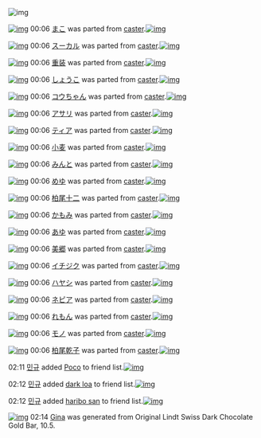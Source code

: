 ![img](http://gdrive-cdn.herokuapp.com/537b65a5bc09f0000721dda7/512px-barcode.png)

[![img](http://www.deviantsart.com/37d9bgp.png)](http://www.barcodekanojo.com/kanojo/2381211/%E3%81%BE%E3%81%93) 00:06 [まこ](http://www.barcodekanojo.com/kanojo/2381211/%E3%81%BE%E3%81%93) was parted from [caster](http://www.barcodekanojo.com/kanojo/2381211/%E3%81%BE%E3%81%93).[![img](http://www.deviantsart.com/n3nut1.jpeg)](http://www.barcodekanojo.com/user/240377/caster) 

[![img](http://www.deviantsart.com/18kv6qu.png)](http://www.barcodekanojo.com/kanojo/2381891/%E3%82%B9%E3%83%BC%E3%82%AB%E3%83%AB) 00:06 [スーカル](http://www.barcodekanojo.com/kanojo/2381891/%E3%82%B9%E3%83%BC%E3%82%AB%E3%83%AB) was parted from [caster](http://www.barcodekanojo.com/kanojo/2381891/%E3%82%B9%E3%83%BC%E3%82%AB%E3%83%AB).[![img](http://www.deviantsart.com/n3nut1.jpeg)](http://www.barcodekanojo.com/user/240377/caster) 

[![img](http://www.deviantsart.com/1ce1miu.png)](http://www.barcodekanojo.com/kanojo/8860/%E9%87%8D%E8%A3%85) 00:06 [重装](http://www.barcodekanojo.com/kanojo/8860/%E9%87%8D%E8%A3%85) was parted from [caster](http://www.barcodekanojo.com/kanojo/8860/%E9%87%8D%E8%A3%85).[![img](http://www.deviantsart.com/n3nut1.jpeg)](http://www.barcodekanojo.com/user/240377/caster) 

[![img](http://www.deviantsart.com/31dua4a.png)](http://www.barcodekanojo.com/kanojo/8935/%E3%81%97%E3%82%87%E3%81%86%E3%81%93) 00:06 [しょうこ](http://www.barcodekanojo.com/kanojo/8935/%E3%81%97%E3%82%87%E3%81%86%E3%81%93) was parted from [caster](http://www.barcodekanojo.com/kanojo/8935/%E3%81%97%E3%82%87%E3%81%86%E3%81%93).[![img](http://www.deviantsart.com/n3nut1.jpeg)](http://www.barcodekanojo.com/user/240377/caster) 

[![img](http://www.deviantsart.com/tlbhim.png)](http://www.barcodekanojo.com/kanojo/10462/%E3%82%B3%E3%82%A6%E3%81%A1%E3%82%83%E3%82%93) 00:06 [コウちゃん](http://www.barcodekanojo.com/kanojo/10462/%E3%82%B3%E3%82%A6%E3%81%A1%E3%82%83%E3%82%93) was parted from [caster](http://www.barcodekanojo.com/kanojo/10462/%E3%82%B3%E3%82%A6%E3%81%A1%E3%82%83%E3%82%93).[![img](http://www.deviantsart.com/n3nut1.jpeg)](http://www.barcodekanojo.com/user/240377/caster) 

[![img](http://www.deviantsart.com/su2og.png)](http://www.barcodekanojo.com/kanojo/81370/%E3%82%A2%E3%82%B5%E3%83%AA) 00:06 [アサリ](http://www.barcodekanojo.com/kanojo/81370/%E3%82%A2%E3%82%B5%E3%83%AA) was parted from [caster](http://www.barcodekanojo.com/kanojo/81370/%E3%82%A2%E3%82%B5%E3%83%AA).[![img](http://www.deviantsart.com/n3nut1.jpeg)](http://www.barcodekanojo.com/user/240377/caster) 

[![img](http://www.deviantsart.com/2n4edki.png)](http://www.barcodekanojo.com/kanojo/81236/%E3%83%86%E3%82%A3%E3%82%A2) 00:06 [ティア](http://www.barcodekanojo.com/kanojo/81236/%E3%83%86%E3%82%A3%E3%82%A2) was parted from [caster](http://www.barcodekanojo.com/kanojo/81236/%E3%83%86%E3%82%A3%E3%82%A2).[![img](http://www.deviantsart.com/n3nut1.jpeg)](http://www.barcodekanojo.com/user/240377/caster) 

[![img](http://www.deviantsart.com/1i5b8ab.png)](http://www.barcodekanojo.com/kanojo/2354706/%E5%B0%8F%E9%BA%A6) 00:06 [小麦](http://www.barcodekanojo.com/kanojo/2354706/%E5%B0%8F%E9%BA%A6) was parted from [caster](http://www.barcodekanojo.com/kanojo/2354706/%E5%B0%8F%E9%BA%A6).[![img](http://www.deviantsart.com/n3nut1.jpeg)](http://www.barcodekanojo.com/user/240377/caster) 

[![img](http://www.deviantsart.com/241fhfv.png)](http://www.barcodekanojo.com/kanojo/2371022/%E3%81%BF%E3%82%93%E3%81%A8) 00:06 [みんと](http://www.barcodekanojo.com/kanojo/2371022/%E3%81%BF%E3%82%93%E3%81%A8) was parted from [caster](http://www.barcodekanojo.com/kanojo/2371022/%E3%81%BF%E3%82%93%E3%81%A8).[![img](http://www.deviantsart.com/n3nut1.jpeg)](http://www.barcodekanojo.com/user/240377/caster) 

[![img](http://www.deviantsart.com/19og3jk.png)](http://www.barcodekanojo.com/kanojo/2372606/%E3%82%81%E3%82%86) 00:06 [めゆ](http://www.barcodekanojo.com/kanojo/2372606/%E3%82%81%E3%82%86) was parted from [caster](http://www.barcodekanojo.com/kanojo/2372606/%E3%82%81%E3%82%86).[![img](http://www.deviantsart.com/n3nut1.jpeg)](http://www.barcodekanojo.com/user/240377/caster) 

[![img](http://www.deviantsart.com/2pajhim.png)](http://www.barcodekanojo.com/kanojo/2372659/%E6%9F%8F%E5%B0%BE%E5%8D%81%E4%BA%8C) 00:06 [柏尾十二](http://www.barcodekanojo.com/kanojo/2372659/%E6%9F%8F%E5%B0%BE%E5%8D%81%E4%BA%8C) was parted from [caster](http://www.barcodekanojo.com/kanojo/2372659/%E6%9F%8F%E5%B0%BE%E5%8D%81%E4%BA%8C).[![img](http://www.deviantsart.com/n3nut1.jpeg)](http://www.barcodekanojo.com/user/240377/caster) 

[![img](http://www.deviantsart.com/2vafekb.png)](http://www.barcodekanojo.com/kanojo/2381894/%E3%81%8B%E3%82%82%E3%81%BF) 00:06 [かもみ](http://www.barcodekanojo.com/kanojo/2381894/%E3%81%8B%E3%82%82%E3%81%BF) was parted from [caster](http://www.barcodekanojo.com/kanojo/2381894/%E3%81%8B%E3%82%82%E3%81%BF).[![img](http://www.deviantsart.com/n3nut1.jpeg)](http://www.barcodekanojo.com/user/240377/caster) 

[![img](http://www.deviantsart.com/2e0a97i.png)](http://www.barcodekanojo.com/kanojo/2379401/%E3%81%82%E3%82%86) 00:06 [あゆ](http://www.barcodekanojo.com/kanojo/2379401/%E3%81%82%E3%82%86) was parted from [caster](http://www.barcodekanojo.com/kanojo/2379401/%E3%81%82%E3%82%86).[![img](http://www.deviantsart.com/n3nut1.jpeg)](http://www.barcodekanojo.com/user/240377/caster) 

[![img](http://www.deviantsart.com/1ns93nc.png)](http://www.barcodekanojo.com/kanojo/2375188/%E7%BE%8E%E9%83%B7) 00:06 [美郷](http://www.barcodekanojo.com/kanojo/2375188/%E7%BE%8E%E9%83%B7) was parted from [caster](http://www.barcodekanojo.com/kanojo/2375188/%E7%BE%8E%E9%83%B7).[![img](http://www.deviantsart.com/n3nut1.jpeg)](http://www.barcodekanojo.com/user/240377/caster) 

[![img](http://www.deviantsart.com/3j80udi.png)](http://www.barcodekanojo.com/kanojo/2395693/%E3%82%A4%E3%83%81%E3%82%B8%E3%82%AF) 00:06 [イチジク](http://www.barcodekanojo.com/kanojo/2395693/%E3%82%A4%E3%83%81%E3%82%B8%E3%82%AF) was parted from [caster](http://www.barcodekanojo.com/kanojo/2395693/%E3%82%A4%E3%83%81%E3%82%B8%E3%82%AF).[![img](http://www.deviantsart.com/n3nut1.jpeg)](http://www.barcodekanojo.com/user/240377/caster) 

[![img](http://www.deviantsart.com/18dqv26.png)](http://www.barcodekanojo.com/kanojo/2395698/%E3%83%8F%E3%83%A4%E3%82%B7) 00:06 [ハヤシ](http://www.barcodekanojo.com/kanojo/2395698/%E3%83%8F%E3%83%A4%E3%82%B7) was parted from [caster](http://www.barcodekanojo.com/kanojo/2395698/%E3%83%8F%E3%83%A4%E3%82%B7).[![img](http://www.deviantsart.com/n3nut1.jpeg)](http://www.barcodekanojo.com/user/240377/caster) 

[![img](http://www.deviantsart.com/7qemf0.png)](http://www.barcodekanojo.com/kanojo/2377701/%E3%83%8D%E3%83%94%E3%82%A2) 00:06 [ネピア](http://www.barcodekanojo.com/kanojo/2377701/%E3%83%8D%E3%83%94%E3%82%A2) was parted from [caster](http://www.barcodekanojo.com/kanojo/2377701/%E3%83%8D%E3%83%94%E3%82%A2).[![img](http://www.deviantsart.com/n3nut1.jpeg)](http://www.barcodekanojo.com/user/240377/caster) 

[![img](http://www.deviantsart.com/18uei6p.png)](http://www.barcodekanojo.com/kanojo/2381889/%E3%82%8C%E3%82%82%E3%82%93) 00:06 [れもん](http://www.barcodekanojo.com/kanojo/2381889/%E3%82%8C%E3%82%82%E3%82%93) was parted from [caster](http://www.barcodekanojo.com/kanojo/2381889/%E3%82%8C%E3%82%82%E3%82%93).[![img](http://www.deviantsart.com/n3nut1.jpeg)](http://www.barcodekanojo.com/user/240377/caster) 

[![img](http://www.deviantsart.com/2hlljq5.png)](http://www.barcodekanojo.com/kanojo/2378672/%E3%83%A2%E3%83%8E) 00:06 [モノ](http://www.barcodekanojo.com/kanojo/2378672/%E3%83%A2%E3%83%8E) was parted from [caster](http://www.barcodekanojo.com/kanojo/2378672/%E3%83%A2%E3%83%8E).[![img](http://www.deviantsart.com/n3nut1.jpeg)](http://www.barcodekanojo.com/user/240377/caster) 

[![img](http://www.deviantsart.com/25pmi4a.png)](http://www.barcodekanojo.com/kanojo/2374270/%E6%9F%8F%E5%B0%BE%E4%B9%BE%E5%AD%90) 00:06 [柏尾乾子](http://www.barcodekanojo.com/kanojo/2374270/%E6%9F%8F%E5%B0%BE%E4%B9%BE%E5%AD%90) was parted from [caster](http://www.barcodekanojo.com/kanojo/2374270/%E6%9F%8F%E5%B0%BE%E4%B9%BE%E5%AD%90).[![img](http://www.deviantsart.com/n3nut1.jpeg)](http://www.barcodekanojo.com/user/240377/caster) 

02:11 [민규](http://www.barcodekanojo.com/user/484771/%EB%AF%BC%EA%B7%9C) added [Poco](http://www.barcodekanojo.com/kanojo/2918340/Poco) to friend list.[![img](http://www.deviantsart.com/16aqkj1.png)](http://www.barcodekanojo.com/kanojo/2918340/Poco) 

02:12 [민규](http://www.barcodekanojo.com/user/484771/%EB%AF%BC%EA%B7%9C) added [dark loa](http://www.barcodekanojo.com/kanojo/3162784/dark%20loa) to friend list.[![img](http://www.deviantsart.com/e0vok2.png)](http://www.barcodekanojo.com/kanojo/3162784/dark%20loa) 

02:12 [민규](http://www.barcodekanojo.com/user/484771/%EB%AF%BC%EA%B7%9C) added [haribo san](http://www.barcodekanojo.com/kanojo/2519208/haribo%20san) to friend list.[![img](http://www.deviantsart.com/1etsq95.png)](http://www.barcodekanojo.com/kanojo/2519208/haribo%20san) 

[![img](http://www.deviantsart.com/2oc139t.png)](http://www.barcodekanojo.com/kanojo/3192176/Gina) 02:14 [Gina](http://www.barcodekanojo.com/kanojo/3192176/Gina) was generated from Original Lindt Swiss Dark Chocolate Gold Bar, 10.5.

